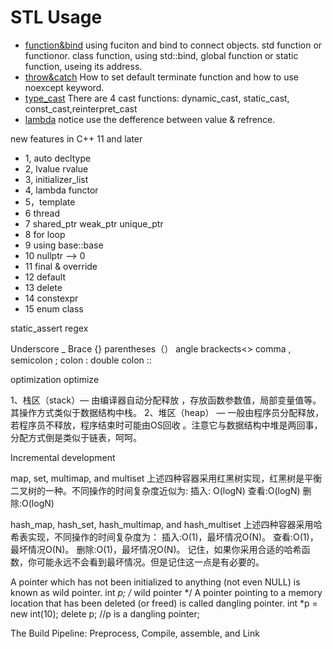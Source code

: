 STL Usage 
=============================================
* [function&bind](callback) using fuciton and bind to connect objects. std function or functionor. class function, using std::bind, global function or static function, useing its address.
* [throw&catch](throwcatch) How to set default terminate function and how to use noexcept keyword.
* [type_cast](cast) There are 4 cast functions: dynamic_cast, static_cast, const_cast,reinterpret_cast
* [lambda](lambda) notice use the defference between value & refrence.  



new features in C++ 11 and later
* 1, auto decltype
* 2, lvalue rvalue
* 3, initializer_list
* 4, lambda functor
* 5，template
* 6 thread
* 7 shared_ptr weak_ptr  unique_ptr
* 8 for loop
* 9 using base::base  
* 10 nullptr --> 0
* 11 final & override
* 12 default
* 13 delete 
* 14 constexpr
* 15 enum class

static_assert    regex

Underscore _ Brace {} parentheses（）  angle brackects<>
comma , semicolon ;  colon : double colon ::

 optimization optimize

1、栈区（stack）— 由编译器自动分配释放 ，存放函数参数值，局部变量值等。其操作方式类似于数据结构中栈。
2、堆区（heap） — 一般由程序员分配释放， 若程序员不释放，程序结束时可能由OS回收 。注意它与数据结构中堆是两回事，分配方式倒是类似于链表，呵呵。

Incremental development


map, set, multimap, and multiset
上述四种容器采用红黑树实现，红黑树是平衡二叉树的一种。不同操作的时间复杂度近似为:
插入: O(logN)
查看:O(logN)
删除:O(logN)

hash_map, hash_set, hash_multimap, and hash_multiset
上述四种容器采用哈希表实现，不同操作的时间复杂度为：
插入:O(1)，最坏情况O(N)。
查看:O(1)，最坏情况O(N)。
删除:O(1)，最坏情况O(N)。
记住，如果你采用合适的哈希函数，你可能永远不会看到最坏情况。但是记住这一点是有必要的。


A pointer which has not been initialized to anything (not even NULL) is known as wild pointer.
int *p;  /* wild pointer */
A pointer pointing to a memory location that has been deleted (or freed) is called dangling pointer.
int *p = new int(10);
delete p; //p is a dangling pointer;

The Build Pipeline: Preprocess, Compile, assemble, and Link